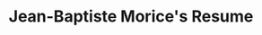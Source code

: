 ---
title     : "Jean-Baptiste Morice's Resume"
layout    : resume
permalink : /

# Top banner configuration
banner:
  background_default_color : "#000"
  background_image_url      : "/assets/images/banner_image.jpg"
  background_image_caption  : "Photo credit: [**Unsplash**](https://unsplash.com)"
  background_image_filter   : "0.5"
  id_picture_url            : /assets/images/id_picture.jpg
  hook_text                 : "Hi !"
  welcome_text              : "Welcome to my personal website."
  button_label              : "Learn more about me"
  button_url                : "#experiences"

# Intro block configuration
intro:
#  title_text: "Intro"
  text: "This is my intro."
#  button_label: "Download my CV"
#  button_url: "#"

# Work experiences
experiences:
-   company_name        : SOGITEC
    company_location    : Bruz, France
    company_website_url : http://www.sogitec.com
    company_logo_url    : /assets/images/company_logo_sogitec.png
    position            : 3D Developer Intern
    start_date          : June
    end_date            : September 2017
    short_summary       : "Here I describe what I did during my internship. Here
     I describe what I did during my internship. Here I describe what I did
     during my internship. Here I describe what I did during my internship. Here
     I describe what I did during my internship. Here I describe what I did
     during my internship."
    detailed_summary    :
    timeline_icon_url   : /assets/images/timeline_icon_fighter_jet.png
    # TODO: <div>Icon made by <a href="https://www.flaticon.com/authors/dave-gandy" title="Dave Gandy">Dave Gandy</a> from <a href="https://www.flaticon.com/" title="Flaticon">www.flaticon.com</a> is licensed by <a href="http://creativecommons.org/licenses/by/3.0/" title="Creative Commons BY 3.0" target="_blank">CC 3.0 BY</a></div>

-   company_name        : FIT-SA
    company_location    : Rennes, France
    company_website_url : http://www.fitsa-group.com
    company_logo_url    : "/assets/images/company_logo_fit.png"
    position            : IT Project Manager Intern
    start_date          : June
    end_date            : August 2016
    short_summary       : "Here I describe what I did during my internship. Here
     I describe what I did during my internship. Here I describe what I did
     during my internship. Here I describe what I did during my internship. Here
     I describe what I did during my internship. Here I describe what I did
     during my internship."
    detailed_summary    :
    timeline_icon_url   : /assets/images/timeline_icon_milk_bottle.png
    #  TODO: <div>Icon made by <a href="http://www.freepik.com" title="Freepik">Freepik</a> from <a href="https://www.flaticon.com/" title="Flaticon">www.flaticon.com</a> is licensed by <a href="http://creativecommons.org/licenses/by/3.0/" title="Creative Commons BY 3.0" target="_blank">CC 3.0 BY</a></div>

-   company_name        : MPO France
    company_location    : Vilaines-La-Juhel, France
    company_website_url : https://www.mpo-international.com
    company_logo_url    : /assets/images/company_logo_mpo.png
    position            : Software Developer Intern
    start_date          : April
    end_date            : August 2015
    short_summary       : "Here I describe what I did during my internship. Here
     I describe what I did during my internship. Here I describe what I did
     during my internship. Here I describe what I did during my internship. Here
     I describe what I did during my internship. Here I describe what I did
     during my internship."
    detailed_summary    :
    timeline_icon_url   : /assets/images/timeline_icon_vinyl_record.png
    # TODO: <div>Icon made by <a href="http://www.freepik.com" title="Freepik">Freepik</a> from <a href="https://www.flaticon.com/" title="Flaticon">www.flaticon.com</a> is licensed by <a href="http://creativecommons.org/licenses/by/3.0/" title="Creative Commons BY 3.0" target="_blank">CC 3.0 BY</a></div>

# Degrees
degrees:
-   degree             : Engineering degree
    school_name        : École Supérieure d'Ingénieurs de Rennes (ESIR)
    school_website_url : https://esir.univ-rennes1.fr
    school_logo_url    : /assets/images/school_logo_esir.png
    school_location    : Rennes, France
    start_date         : 2015
    end_date           : 2018
    summary            : If you had any meaningful roles at college, feel free to write about them here

-   degree             : Two year technical degree
    school_name        : Institut Universitaire de Technologie de Laval
    school_website_url : http://www.iut-laval.univ-lemans.fr
    school_logo_url    : /assets/images/school_logo_iut_laval.png
    school_location    : Laval, France
    start_date         : 2013
    end_date           : 2015
    summary            : If you had any meaningful roles at college, feel free to write about them here

#Skills
skills:
-   name: Programming
    color: "#ff1744"
    keywords:
        - C++
        - Java
        - Python

-   name: Graphics
    color:
    keywords:
        - Unity
        - OpenGL
        - GLSL
        - Vulkan

# TODO: Maybe add these ?
# # Associations
# -   organization:
#     position:
#     startDate:
#     endDate:
#     summary:
#
# # Projects
# -   project:
#     role:
#     startDate:
#     endDate:
#     description: 

---